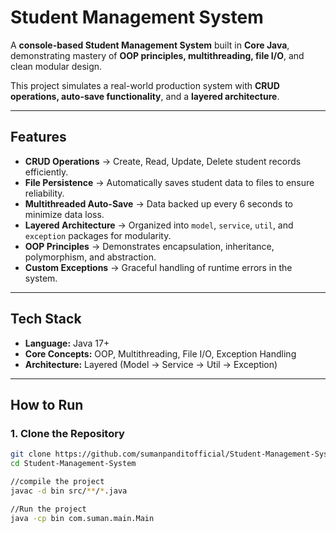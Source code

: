 #  Student Management System

A **console-based Student Management System** built in **Core Java**, demonstrating mastery of **OOP principles, multithreading, file I/O**, and clean modular design.  

This project simulates a real-world production system with **CRUD operations, auto-save functionality**, and a **layered architecture**.

---

##  Features

-  **CRUD Operations** → Create, Read, Update, Delete student records efficiently.  
-  **File Persistence** → Automatically saves student data to files to ensure reliability.  
-  **Multithreaded Auto-Save** → Data backed up every 6 seconds to minimize data loss.  
-  **Layered Architecture** → Organized into `model`, `service`, `util`, and `exception` packages for modularity.  
-  **OOP Principles** → Demonstrates encapsulation, inheritance, polymorphism, and abstraction.  
-  **Custom Exceptions** → Graceful handling of runtime errors in the system.  

---

##  Tech Stack

- **Language:** Java 17+  
- **Core Concepts:** OOP, Multithreading, File I/O, Exception Handling  
- **Architecture:** Layered (Model → Service → Util → Exception)  

---

##  How to Run

### 1. Clone the Repository
```bash
git clone https://github.com/sumanpanditofficial/Student-Management-System.git
cd Student-Management-System

//compile the project
javac -d bin src/**/*.java

//Run the project
java -cp bin com.suman.main.Main

